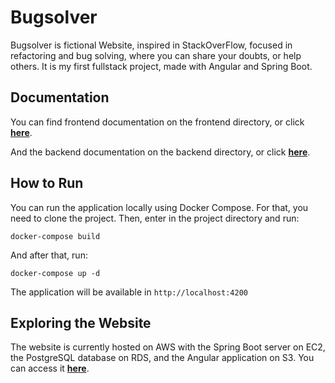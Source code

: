 # Bugsolver
Bugsolver is fictional Website, inspired in StackOverFlow, focused in refactoring and bug solving, where you can share your doubts, or help others. It is my first fullstack project, made with Angular and Spring Boot.

## Documentation

You can find frontend documentation on the frontend directory, or click **[here](https://github.com/akaMiike/bugsolver/tree/main/frontend)**.

And the backend documentation on the backend directory, or click **[here](https://github.com/akaMiike/bugsolver/tree/main/backend)**.


## How to Run
You can run the application locally using Docker Compose. For that, you need to clone the project.
Then, enter in the project directory and run:

`docker-compose build`

And after that, run:

`docker-compose up -d`

The application will be available in `http://localhost:4200`

## Exploring the Website

The website is currently hosted on AWS with the Spring Boot server on EC2, the PostgreSQL database on RDS, and the Angular application on S3.
You can access it **[here](http://bugsolver.s3-website-sa-east-1.amazonaws.com/)**.
